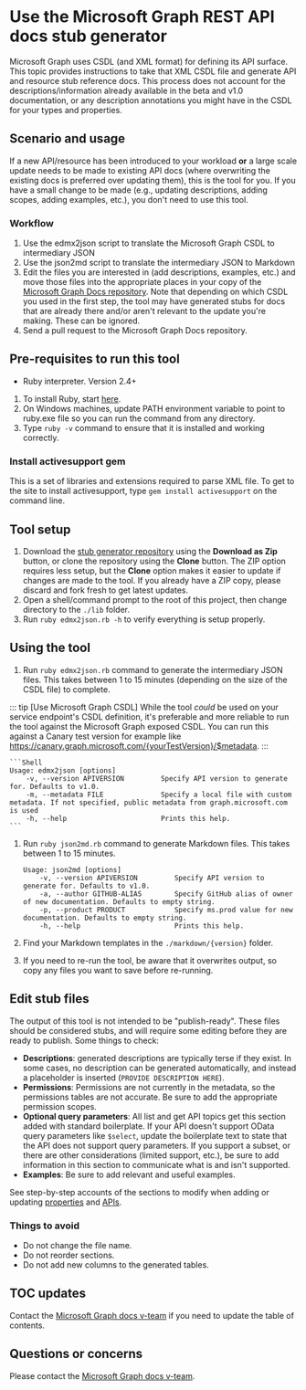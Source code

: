 # Use the Microsoft Graph REST API docs stub generator

Microsoft Graph uses CSDL (and XML format) for defining its API surface. This topic provides instructions to take that XML CSDL file and generate API and resource stub reference docs. This process does not account for the descriptions/information already available in the beta and v1.0 documentation, or any description annotations you might have in the CSDL for your types and properties. 

## Scenario and usage

If a new API/resource has been introduced to your workload **or** a large scale update needs to be made to existing API docs (where overwriting the existing docs is preferred over updating them), this is the tool for you. If you have a small change to be made (e.g., updating descriptions, adding scopes, adding examples, etc.), you don't need to use this tool.

### Workflow

1. Use the edmx2json script to translate the Microsoft Graph CSDL to intermediary JSON
2. Use the json2md script to translate the intermediary JSON to Markdown
3. Edit the files you are interested in (add descriptions, examples, etc.) and move those files into the appropriate places in your copy of the [Microsoft Graph Docs repository](https://github.com/microsoftgraph/microsoft-graph-docs). Note that depending on which CSDL you used in the first step, the tool may have generated stubs for docs that are already there and/or aren't relevant to the update you're making. These can be ignored.
4. Send a pull request to the Microsoft Graph Docs repository.

## Pre-requisites to run this tool

- Ruby interpreter. Version 2.4+

1. To install Ruby, start [here](https://www.ruby-lang.org/en/documentation/installation/#rubyinstaller).
2. On Windows machines, update PATH environment variable to point to ruby.exe file so you can run the command from any directory.
3. Type `ruby -v` command to ensure that it is installed and working correctly.

### Install activesupport gem

This is a set of libraries and extensions required to parse XML file. 
To get to the site to install activesupport, type `gem install activesupport` on the command line.


## Tool setup

1. Download the [stub generator repository](https://microsoftgraph.visualstudio.com/Home/_git/microsoft-graph-docs-stubGenerator) using the **Download as Zip** button, or clone the repository using the **Clone** button. The ZIP option requires less setup, but the **Clone** option makes it easier to update if changes are made to the tool. If you already have a ZIP copy, please discard and fork fresh to get latest updates.
2. Open a shell/command prompt to the root of this project, then change directory to the `./lib` folder.
3. Run `ruby edmx2json.rb -h` to verify everything is setup properly.

## Using the tool

1. Run `ruby edmx2json.rb` command to generate the intermediary JSON files. This takes between 1 to 15 minutes (depending on the size of the CSDL file) to complete.

::: tip [Use Microsoft Graph CSDL]
While the tool *could* be used on your service endpoint's CSDL definition, it's preferable and more reliable to run the tool against the Microsoft Graph exposed CSDL. You can run this against a Canary test version for example like https://canary.graph.microsoft.com/{yourTestVersion}/$metadata.
:::

    ```Shell
    Usage: edmx2json [options]
        -v, --version APIVERSION         Specify API version to generate for. Defaults to v1.0.
        -m, --metadata FILE              Specify a local file with custom metadata. If not specified, public metadata from graph.microsoft.com is used
        -h, --help                       Prints this help.
    ```

1. Run `ruby json2md.rb` command to generate Markdown files. This takes between 1 to 15 minutes.

    ```Shell
    Usage: json2md [options]
        -v, --version APIVERSION         Specify API version to generate for. Defaults to v1.0.
        -a, --author GITHUB-ALIAS        Specify GitHub alias of owner of new documentation. Defaults to empty string.
        -p, --product PRODUCT            Specify ms.prod value for new documentation. Defaults to empty string.
        -h, --help                       Prints this help.
    ```

1. Find your Markdown templates in the `./markdown/{version}` folder.
1. If you need to re-run the tool, be aware that it overwrites output, so copy any files you want to save before re-running.

## Edit stub files

The output of this tool is not intended to be "publish-ready". These files should be considered stubs, and will require some editing before they are ready to publish. Some things to check:

- **Descriptions**: generated descriptions are typically terse if they exist. In some cases, no description can be generated automatically, and instead a placeholder is inserted (`PROVIDE DESCRIPTION HERE`).
- **Permissions**: Permissions are not currently in the metadata, so the permissions tables are not accurate. Be sure to add the appropriate permission scopes.
- **Optional query parameters**: All list and get API topics get this section added with standard boilerplate. If your API doesn't support OData query parameters like `$select`, update the boilerplate text to state that the API does not support query parameters. If you support a subset, or there are other considerations (limited support, etc.), be sure to add information in this section to communicate what is and isn't supported.
- **Examples**: Be sure to add relevant and useful examples.

See step-by-step accounts of the sections to modify when adding or updating 
[properties](../manage-content/steps-add-properties-to-resource-topic.md) and 
[APIs](../manage-content/steps-update-api-topic.md). 

### Things to avoid

- Do not change the file name.
- Do not reorder sections.
- Do not add new columns to the generated tables.

## TOC updates

Contact the [Microsoft Graph docs v-team](mailto:MSGraphDocsVteam@microsoft.com) if you need to update the table of contents.

## Questions or concerns

Please contact the [Microsoft Graph docs v-team](mailto:MSGraphDocsVteam@microsoft.com).
